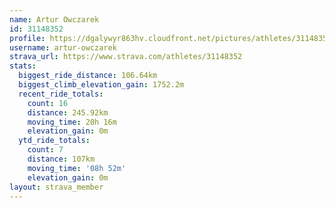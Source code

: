 ```yaml
---
name: Artur Owczarek
id: 31148352
profile: https://dgalywyr863hv.cloudfront.net/pictures/athletes/31148352/15906846/1/large.jpg
username: artur-owczarek
strava_url: https://www.strava.com/athletes/31148352
stats:
  biggest_ride_distance: 106.64km
  biggest_climb_elevation_gain: 1752.2m
  recent_ride_totals:
    count: 16
    distance: 245.92km
    moving_time: 20h 16m
    elevation_gain: 0m
  ytd_ride_totals:
    count: 7
    distance: 107km
    moving_time: '08h 52m'
    elevation_gain: 0m
layout: strava_member
--- 
```

